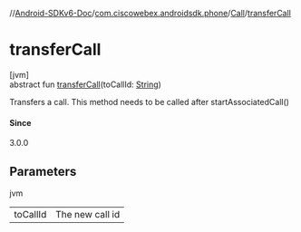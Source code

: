 //[Android-SDKv6-Doc](../../../index.md)/[com.ciscowebex.androidsdk.phone](../index.md)/[Call](index.md)/[transferCall](transfer-call.md)

# transferCall

[jvm]\
abstract fun [transferCall](transfer-call.md)(toCallId: [String](https://kotlinlang.org/api/latest/jvm/stdlib/kotlin/-string/index.html))

Transfers a call. This method needs to be called after startAssociatedCall()

#### Since

3.0.0

## Parameters

jvm

| | |
|---|---|
| toCallId | The new call id |
